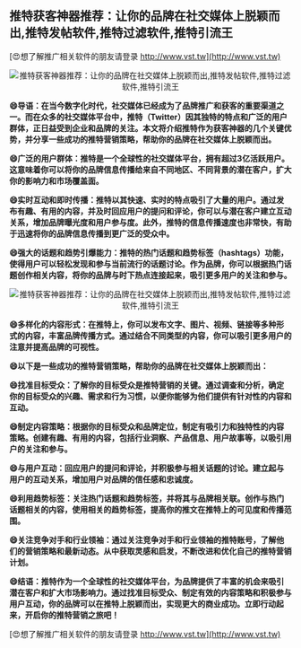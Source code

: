 ## **推特获客神器推荐：让你的品牌在社交媒体上脱颖而出,推特发帖软件,推特过滤软件,推特引流王**

[😍想了解推广相关软件的朋友请登录 http://www.vst.tw](http://www.vst.tw)

 <center><img src="https://vst.tw/MP4/tuiguang/png/2.png" alt="推特获客神器推荐：让你的品牌在社交媒体上脱颖而出,推特发帖软件,推特过滤软件,推特引流王"></center>

**😄导语：在当今数字化时代，社交媒体已经成为了品牌推广和获客的重要渠道之一。而在众多的社交媒体平台中，推特（Twitter）因其独特的特点和广泛的用户群体，正日益受到企业和品牌的关注。本文将介绍推特作为获客神器的几个关键优势，并分享一些成功的推特营销策略，帮助你的品牌在社交媒体上脱颖而出。**

**😄广泛的用户群体：推特是一个全球性的社交媒体平台，拥有超过3亿活跃用户。这意味着你可以将你的品牌信息传播给来自不同地区、不同背景的潜在客户，扩大你的影响力和市场覆盖面。**

**😄实时互动和即时传播：推特以其快速、实时的特点吸引了大量的用户。通过发布有趣、有用的内容，并及时回应用户的提问和评论，你可以与潜在客户建立互动关系，增加品牌曝光度和用户参与度。此外，推特的信息传播速度也非常快，有助于迅速将你的品牌信息传播到更广泛的受众中。**

**😄强大的话题和趋势引爆能力：推特的热门话题和趋势标签（hashtags）功能，使得用户可以轻松发现和参与当前流行的话题讨论。作为品牌，你可以根据热门话题创作相关内容，将你的品牌与时下热点连接起来，吸引更多用户的关注和参与。**

 <center><img src="https://vst.tw/MP4/tuiguang/png/2.png" alt="推特获客神器推荐：让你的品牌在社交媒体上脱颖而出,推特发帖软件,推特过滤软件,推特引流王"></center>

**😄多样化的内容形式：在推特上，你可以发布文字、图片、视频、链接等多种形式的内容，丰富品牌传播方式。通过结合不同类型的内容，你可以吸引更多用户的注意并提高品牌的可视性。**

**😄以下是一些成功的推特营销策略，帮助你的品牌在社交媒体上脱颖而出：**

**😄找准目标受众：了解你的目标受众是推特营销的关键。通过调查和分析，确定你的目标受众的兴趣、需求和行为习惯，以便你能够为他们提供有针对性的内容和互动。**

**😄制定内容策略：根据你的目标受众和品牌定位，制定有吸引力和独特性的内容策略。创建有趣、有用的内容，包括行业洞察、产品信息、用户故事等，以吸引用户的关注和参与。**

**😄与用户互动：回应用户的提问和评论，并积极参与相关话题的讨论。建立起与用户的互动关系，增加用户对品牌的信任感和忠诚度。**

**😄利用趋势标签：关注热门话题和趋势标签，并将其与品牌相关联。创作与热门话题相关的内容，使用相关的趋势标签，提高你的推文在推特上的可见度和传播范围。**

**😄关注竞争对手和行业领袖：通过关注竞争对手和行业领袖的推特账号，了解他们的营销策略和最新动态。从中获取灵感和启发，不断改进和优化自己的推特营销计划。**

**😄结语：推特作为一个全球性的社交媒体平台，为品牌提供了丰富的机会来吸引潜在客户和扩大市场影响力。通过找准目标受众、制定有效的内容策略和积极参与用户互动，你的品牌可以在推特上脱颖而出，实现更大的商业成功。立即行动起来，开启你的推特营销之旅吧！**

[😍想了解推广相关软件的朋友请登录 http://www.vst.tw](http://www.vst.tw)



